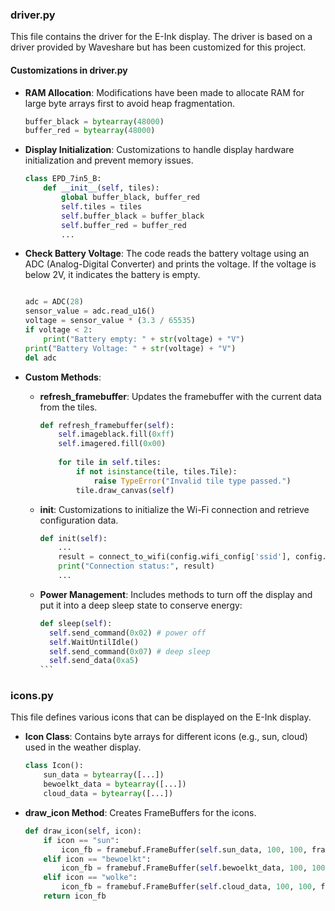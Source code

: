 ### driver.py

This file contains the driver for the E-Ink display. The driver is based on a driver provided by Waveshare but has been customized for this project.

#### Customizations in driver.py

- **RAM Allocation**: Modifications have been made to allocate RAM for large byte arrays first to avoid heap fragmentation.
  ```python
  buffer_black = bytearray(48000)
  buffer_red = bytearray(48000)
  ```

- **Display Initialization**: Customizations to handle display hardware initialization and prevent memory issues.
  ```python
  class EPD_7in5_B:
      def __init__(self, tiles):
          global buffer_black, buffer_red
          self.tiles = tiles
          self.buffer_black = buffer_black
          self.buffer_red = buffer_red
          ...
- **Check Battery Voltage**: The code reads the battery voltage using an ADC (Analog-Digital Converter) and prints the voltage. If the voltage is below 2V, it indicates the battery is empty.
  ```python

  adc = ADC(28)
  sensor_value = adc.read_u16()
  voltage = sensor_value * (3.3 / 65535)
  if voltage < 2:
      print("Battery empty: " + str(voltage) + "V")
  print("Battery Voltage: " + str(voltage) + "V")
  del adc
  ```

- **Custom Methods**:
  - **refresh_framebuffer**: Updates the framebuffer with the current data from the tiles.
    ```python
    def refresh_framebuffer(self):
        self.imageblack.fill(0xff)
        self.imagered.fill(0x00)
        
        for tile in self.tiles:
            if not isinstance(tile, tiles.Tile):
                raise TypeError("Invalid tile type passed.")
            tile.draw_canvas(self)
    ```

  - **init**: Customizations to initialize the Wi-Fi connection and retrieve configuration data.
    ```python
    def init(self):
        ...
        result = connect_to_wifi(config.wifi_config['ssid'], config.wifi_config['password'])
        print("Connection status:", result)
        ...
  - **Power Management**: Includes methods to turn off the display and put it into a deep sleep state to conserve energy:
    ````python
    def sleep(self):
      self.send_command(0x02) # power off
      self.WaitUntilIdle()
      self.send_command(0x07) # deep sleep
      self.send_data(0xa5)
    ```
### icons.py

This file defines various icons that can be displayed on the E-Ink display.

- **Icon Class**: Contains byte arrays for different icons (e.g., sun, cloud) used in the weather display.
  ```python
  class Icon():
      sun_data = bytearray([...])
      bewoelkt_data = bytearray([...])
      cloud_data = bytearray([...])
  ```

- **draw_icon Method**: Creates FrameBuffers for the icons.
  ```python
  def draw_icon(self, icon):
      if icon == "sun":
          icon_fb = framebuf.FrameBuffer(self.sun_data, 100, 100, framebuf.MONO_HLSB)
      elif icon == "bewoelkt":
          icon_fb = framebuf.FrameBuffer(self.bewoelkt_data, 100, 100, framebuf.MONO_HLSB)
      elif icon == "wolke":
          icon_fb = framebuf.FrameBuffer(self.cloud_data, 100, 100, framebuf.MONO_HLSB)
      return icon_fb
  ```
